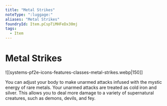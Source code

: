 ```yaml
---
title: "Metal Strikes"
noteType: ":luggage:"
aliases: "Metal Strikes"
foundryId: Item.pCspTiMHFeDx30mj
tags:
  - Item
---
```


# Metal Strikes
![[systems-pf2e-icons-features-classes-metal-strikes.webp|150]]

You can adjust your body to make unarmed attacks infused with the mystic energy of rare metals. Your unarmed attacks are treated as cold iron and silver. This allows you to deal more damage to a variety of supernatural creatures, such as demons, devils, and fey.
